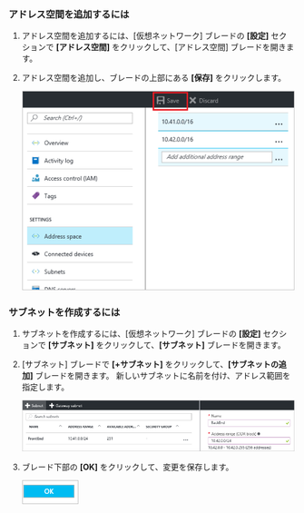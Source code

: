 ### <a name="to-add-address-space"></a>アドレス空間を追加するには
1. アドレス空間を追加するには、[仮想ネットワーク] ブレードの **[設定]** セクションで **[アドレス空間]** をクリックして、[アドレス空間] ブレードを開きます。
2. アドレス空間を追加し、ブレードの上部にある **[保存]** をクリックします。
   
    ![Add address space](./media/vpn-gateway-additional-address-space-include/address_space.png)

### <a name="to-create-subnets"></a>サブネットを作成するには
1. サブネットを作成するには、[仮想ネットワーク] ブレードの **[設定]** セクションで **[サブネット]** をクリックして、**[サブネット]** ブレードを開きます。 
2. [サブネット] ブレードで **[+サブネット]** をクリックして、**[サブネットの追加]** ブレードを開きます。 新しいサブネットに名前を付け、アドレス範囲を指定します。
   
    ![サブネット設定](./media/vpn-gateway-additional-address-space-include/add_subnet.png)        
3. ブレード下部の **[OK]** をクリックして、変更を保存します。
   
    ![サブネット設定](./media/vpn-gateway-additional-address-space-include/ok.png)



<!--HONumber=Nov16_HO2-->


